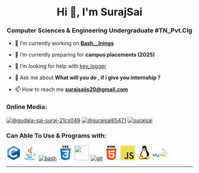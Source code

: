 

<h1 align="center">Hi 👋, I'm SurajSai</h1>
<h3 align="center">Computer Sciences & Engineering Undergraduate #TN_Pvt.Clg</h3>

- 🔭 I’m currently working on [__Bash__Inings__](https://github.com/SurajSia/__Bash__Inings__.git)

- 🌱 I’m currently preparing for **campus placements (2025)**

- 🤝 I’m looking for help with [key_logger](https://github.com/SurajSia/__Bash__Inings__.git)

- 💬 Ask me about **What will you do , if i give you internship ?**

- 📫 How to reach me **surajsaiis20@gmail.com**
<h3 align="left">Online Media:</h3>
<p align="left">
  <a href="https://codepen.io/@gudala-sai-suraj-21cs049" target="blank"><img align="center" src="https://raw.githubusercontent.com/rahuldkjain/github-profile-readme-generator/master/src/images/icons/Social/codepen.svg" alt="@gudala-sai-suraj-21cs049" height="30" width="40" /></a>
  <a href="https://twitter.com/@surajsai65471" target="blank"><img align="center" src="https://raw.githubusercontent.com/rahuldkjain/github-profile-readme-generator/master/src/images/icons/Social/twitter.svg" alt="@surajsai65471" height="30" width="40" /></a>
  <a href="https://www.leetcode.com/surajsai" target="blank"><img align="center" src="https://raw.githubusercontent.com/rahuldkjain/github-profile-readme-generator/master/src/images/icons/Social/leet-code.svg" alt="surajsai" height="30" width="40" /></a>
</p>

<h3 align="left">Can Able To Use & Programs with:</h3>
<p align="left">
  <a href="https://www.cprogramming.com/" target="_blank" rel="noreferrer"><img src="https://raw.githubusercontent.com/devicons/devicon/master/icons/c/c-original.svg" alt="c" width="40" height="40"/></a>
  <a href="https://www.java.com" target="_blank" rel="noreferrer"><img src="https://raw.githubusercontent.com/devicons/devicon/master/icons/java/java-original.svg" alt="java" width="40" height="40"/></a>
  <a href="https://www.gnu.org/software/bash/" target="_blank" rel="noreferrer"><img src="https://upload.wikimedia.org/wikipedia/commons/4/4b/Bash_Logo_Colored.svg" alt="bash" width="40" height="40"/></a>
  <a href="https://www.w3schools.com/css/" target="_blank" rel="noreferrer"><img src="https://raw.githubusercontent.com/devicons/devicon/master/icons/css3/css3-original-wordmark.svg" alt="css3" width="40" height="40"/></a>
  <a href="https://ubuntubudgie.org/about-us/" target="_blank" rel="noreferrer"><img src="https://upload.wikimedia.org/wikipedia/commons/9/91/Ubuntu_Budgie_No_Wordmark.svg" width="40" height="40"/></a>
  <a href="https://git-scm.com/" target="_blank" rel="noreferrer"><img src="https://www.vectorlogo.zone/logos/git-scm/git-scm-icon.svg" alt="git" width="40" height="40"/></a>
  <a href="https://www.w3.org/html/" target="_blank" rel="noreferrer"><img src="https://raw.githubusercontent.com/devicons/devicon/master/icons/html5/html5-original-wordmark.svg" alt="html5" width="40" height="40"/></a> 
  <a href="https://developer.mozilla.org/en-US/docs/Web/JavaScript" target="_blank" rel="noreferrer"><img src="https://raw.githubusercontent.com/devicons/devicon/master/icons/javascript/javascript-original.svg" alt="javascript" width="40" height="40"/></a>
  <a href="https://www.linux.org/" target="_blank" rel="noreferrer"><img src="https://raw.githubusercontent.com/devicons/devicon/master/icons/linux/linux-original.svg" alt="linux" width="40" height="40"/></a>
  <a href="https://www.mysql.com/" target="_blank" rel="noreferrer"><img src="https://raw.githubusercontent.com/devicons/devicon/master/icons/mysql/mysql-original-wordmark.svg" alt="mysql" width="40" height="40"/></a>
</p>

---


